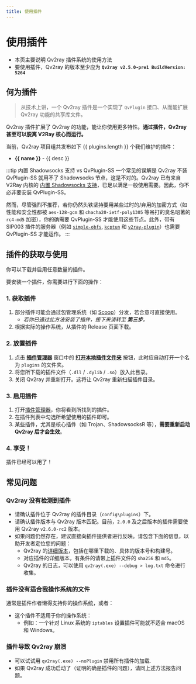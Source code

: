 ```yaml
---
title: 使用插件
---
```


# 使用插件

- 本页主要说明 Qv2ray 插件系统的使用方法
- 要使用插件，Qv2ray 的版本至少应为 **`Qv2ray v2.5.0-pre1 BuildVersion: 5264`**

## 何为插件

> 从技术上讲，一个 Qv2ray 插件是一个实现了 `QvPlugin` 接口、从而能扩展 Qv2ray 功能的共享库文件。

Qv2ray 插件扩展了 Qv2ray 的功能，能让你使用更多特性。**通过插件，Qv2ray 甚至可以脱离 V2Ray 核心而运行。**

当前，Qv2ray 项目组共发布如下 {{ plugins.length }} 个我们维护的插件：

<ul>
  <li v-for="[name, desc] in plugins" :key="name">
    <a :href="`https://github.com/Qv2ray/${name}`" target="_blank" rel="noopener noreferrer">
      <strong>{{ name }}</strong><OutboundLink/>
    </a> - {{ desc }}
  </li>
</ul>

:::tip 内置 Shadowsocks 支持 vs QvPlugin-SS
一个常见的误解是 Qv2ray 不装 QvPlugin-SS 就用不了 Shadowsocks 节点，这是不对的。Qv2ray 已有来自 V2Ray 内核的 [内置 Shadowsocks 支持](https://www.v2fly.org/config/protocols/shadowsocks.html#outboundconfigurationobject)，已足以满足一般使用需要。因此，你不必非要安装 QvPlugin-SS。

然而，尽管强烈不推荐，若你仍然头铁坚持要用某些过时的/弃用的加密方式（如性能和安全性都被 `aes-128-gcm` 和 `chacha20-ietf-poly1305` 等吊打的臭名昭著的 `rc4-md5` 加密），你的确需要 QvPlugin-SS 才能使用这些节点。此外，带有 SIP003 插件的服务器（例如 [`simple-obfs`](https://github.com/shadowsocks/simple-obfs), [`kcptun`](https://github.com/xtaci/kcptun) 和 [`v2ray-plugin`](https://github.com/shadowsocks/v2ray-plugin)）也需要 QvPlugin-SS 才能运作。
:::

## 插件的获取与使用

你可以下载并启用任意数量的插件。

要安装一个插件，你需要进行下面的操作：

### 1. 获取插件

1. 部分插件可能会通过包管理系统（如 [Scoop](../getting-started/step1.md#scoop-针对-windows-用户)）分发，若合意可直接使用。
   - _若你已通过此方法安装了插件，接下来请转至 **第三步**。_
2. 根据实际的操作系统，从插件的 Release 页面下载。

### 2. 放置插件

1. 点击 **[插件管理器](qv2ray://open/plugin/metadata)** 窗口中的 **[打开本地插件文件夹](qv2ray://open/plugin/plugindir)** 按钮，此时应自动打开一个名为 `plugins` 的文件夹。
2. 将您所下载的插件文件（`.dll` / `.dylib` / `.so`）放入此目录。
3. 关闭 Qv2ray 并重新打开。这将让 Qv2ray 重新扫描插件目录。

### 3. 启用插件

1. 打开[插件管理器](qv2ray://open/plugin/metadata)，你将看到所找到的插件。
2. 在插件列表中勾选所希望使用的插件即可。
3. 某些插件，尤其是核心插件（如 Trojan、ShadowsocksR 等），**需要重新启动 Qv2ray 后才会生效**。

### 4. 享受！

插件已经可以用了！

## 常见问题

### Qv2ray 没有检测到插件

- 请确认插件位于 Qv2ray 的插件目录（`config\plugins`）下。
- 请确认插件版本与 Qv2ray 版本匹配。目前，`2.0.0` 及之后版本的插件需要使用 Qv2ray `v2.6.0-rc2` 版本。
- 如果问题仍然存在，建议直接向插件提供者进行反映。请包含下面的信息，以助开发者定位您的问题：
  - Qv2ray 的[详细版本](qv2ray://open/preference/about)，包括在哪里下载的、具体的版本号和构建号。
  - 对应插件的详细版本，有条件的请带上插件文件的 `sha256` 和 `md5`。
  - Qv2ray 的日志，可以使用 `qv2ray(.exe) --debug > log.txt` 命令进行收集。

### 插件没有适合我操作系统的文件

通常是插件作者懒得支持你的操作系统，或者：

- 这个插件不适用于你的操作系统：
  - 例如：一个针对 Linux 系统的 `iptables` 设置插件可能就不适合 macOS 和 Windows。

### 插件导致 Qv2ray 崩溃

- 可以试试用 `qv2ray(.exe) --noPlugin` 禁用所有插件的加载.
- 如果 Qv2ray 成功启动了（证明的确是插件的问题），请同上述方法报告问题。

<script>
import plugins from './plugins'

export default {
  data: () => ({
    plugins
  })
}
</script>
